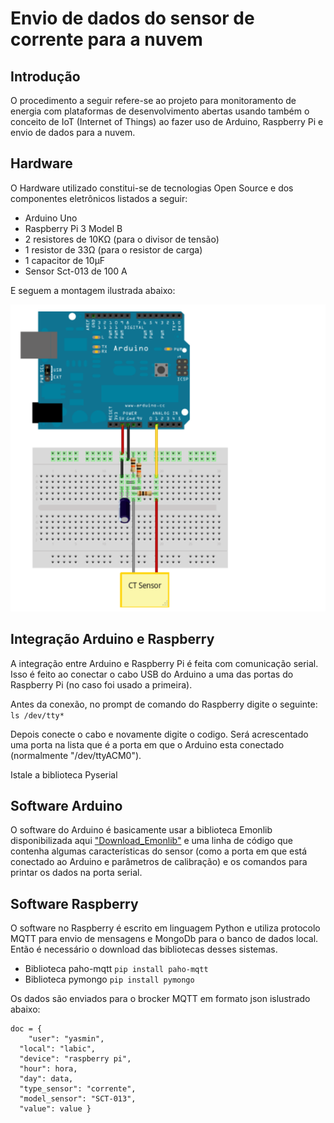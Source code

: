 # Envio de dados do sensor de corrente para a nuvem

## Introdução
O procedimento a seguir refere-se ao projeto para monitoramento de energia com plataformas de desenvolvimento abertas usando também o conceito de IoT (Internet of Things) ao fazer uso de Arduino, Raspberry Pi e envio de dados para a nuvem.

## Hardware
O Hardware utilizado constitui-se de tecnologias Open Source e dos componentes eletrônicos listados a seguir:

* Arduino Uno
* Raspberry Pi 3 Model B
* 2 resistores de 10KΩ (para o divisor de tensão)
* 1 resistor de 33Ω (para o resistor de carga)
* 1 capacitor de 10µF
* Sensor Sct-013 de 100 A

E seguem a montagem ilustrada abaixo:

![sct_arduino](docs/sct_arduino.png)

## Integração Arduino e Raspberry
A integração entre Arduino e Raspberry Pi é feita com comunicação serial. Isso é feito ao conectar o cabo USB do Arduino a uma das portas do Raspberry Pi (no caso foi usado a primeira).

Antes da conexão, no prompt de comando do Raspberry digite o seguinte:
```ls /dev/tty* ```

Depois conecte o cabo e novamente digite o codigo. Será acrescentado uma porta na lista que é a porta em que o Arduino esta conectado (normalmente "/dev/ttyACM0").

Istale a biblioteca Pyserial

## Software Arduino
O software do Arduino é basicamente usar a biblioteca Emonlib disponibilizada aqui ["Download_Emonlib"](https://github.com/openenergymonitor/EmonLib) e uma linha de código que contenha algumas características do sensor (como a porta em que está conectado ao Arduino e parâmetros de calibração) e os comandos para printar os dados na porta serial.

## Software Raspberry
O software no Raspberry é escrito em linguagem Python e utiliza protocolo MQTT para envio de mensagens e MongoDb para o banco de dados local. Então é necessário o download das bibliotecas desses sistemas.

* Biblioteca paho-mqtt
``` pip install paho-mqtt ```
* Biblioteca pymongo
``` pip install pymongo ```

Os dados são enviados para o brocker MQTT em formato json islustrado abaixo:
```
doc = {
    "user": "yasmin",
  "local": "labic",
  "device": "raspberry pi",
  "hour": hora,
  "day": data,
  "type_sensor": "corrente",
  "model_sensor": "SCT-013",
  "value": value }
  ```

